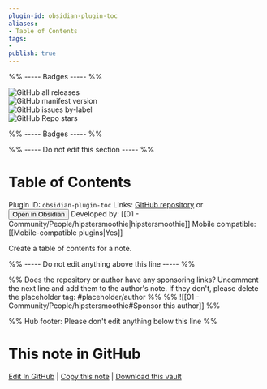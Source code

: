 ```yaml
---
plugin-id: obsidian-plugin-toc
aliases:
- Table of Contents
tags: 
- 
publish: true
---
```


%% ----- Badges ----- %%

![GitHub all releases](https://img.shields.io/github/downloads/hipstersmoothie/obsidian-plugin-toc/total?color=573E7A&logo=github&style=for-the-badge)   
![GitHub manifest version](https://img.shields.io/github/manifest-json/v/hipstersmoothie/obsidian-plugin-toc?color=573E7A&logo=github&style=for-the-badge)   
![GitHub issues by-label](https://img.shields.io/github/issues/hipstersmoothie/obsidian-plugin-toc/help%20wanted?color=573E7A&logo=github&style=for-the-badge)   
![GitHub Repo stars](https://img.shields.io/github/stars/hipstersmoothie/obsidian-plugin-toc?color=573E7A&logo=github&style=for-the-badge)

%% ----- Badges ----- %%

%% ----- Do not edit this section ----- %%

# Table of Contents

Plugin ID: `obsidian-plugin-toc`
Links: [GitHub repository](https://github.com/hipstersmoothie/obsidian-plugin-toc) or [<button id=HH>Open in Obsidian</button>](obsidian://goto-plugin?id=obsidian-plugin-toc)
Developed by: [[01 - Community/People/hipstersmoothie|hipstersmoothie]]
Mobile compatible: [[Mobile-compatible plugins|Yes]]

Create a table of contents for a note.

%% ----- Do not edit anything above this line ----- %% 

%% Does the repository or author have any sponsoring links? Uncomment the next line and add them to the author's note. If they don't, please delete the placeholder tag: #placeholder/author %%
%% ![[01 - Community/People/hipstersmoothie#Sponsor this author]] %%

%% Hub footer: Please don't edit anything below this line %%

# This note in GitHub

<span class="git-footer">[Edit In GitHub](https://github.dev/obsidian-community/obsidian-hub/blob/main/02%20-%20Community%20Expansions/02.05%20All%20Community%20Expansions/Plugins/obsidian-plugin-toc.md "git-hub-edit-note") | [Copy this note](https://raw.githubusercontent.com/obsidian-community/obsidian-hub/main/02%20-%20Community%20Expansions/02.05%20All%20Community%20Expansions/Plugins/obsidian-plugin-toc.md "git-hub-copy-note") | [Download this vault](https://github.com/obsidian-community/obsidian-hub/archive/refs/heads/main.zip "git-hub-download-vault") </span>